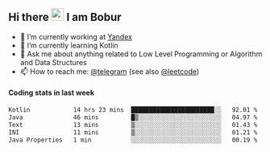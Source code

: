 ## Hi there <img src="https://media.giphy.com/media/hvRJCLFzcasrR4ia7z/giphy.gif" width="25px" height="25px"> I am Bobur

- 💼 I’m currently working at [Yandex](https://yandex.ru/)
- 🌱 I’m currently learning Kotlin
- 💬 Ask me about anything related to Low Level Programming or Algorithm and Data Structures
- 📫 How to reach me: [@telegram](https://t.me/octoant) (see also [@leetcode](https://leetcode.com/octoant/))    

#### Coding stats in last week

<!--START_SECTION:waka-->

```txt
Kotlin            14 hrs 23 mins  ███████████████████████░░   92.01 %
Java              46 mins         █▒░░░░░░░░░░░░░░░░░░░░░░░   04.97 %
Text              13 mins         ▒░░░░░░░░░░░░░░░░░░░░░░░░   01.43 %
INI               11 mins         ▒░░░░░░░░░░░░░░░░░░░░░░░░   01.21 %
Java Properties   1 min           ░░░░░░░░░░░░░░░░░░░░░░░░░   00.19 %
```

<!--END_SECTION:waka-->
